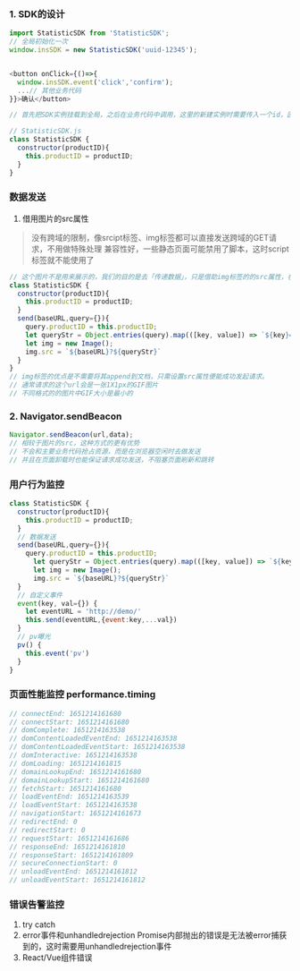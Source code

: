 ### 1. SDK的设计
```js
import StatisticSDK from 'StatisticSDK';
// 全局初始化一次
window.insSDK = new StatisticSDK('uuid-12345');


<button onClick={()=>{
  window.insSDK.event('click','confirm');
  ...// 其他业务代码
}}>确认</button>

// 首先把SDK实例挂载到全局，之后在业务代码中调用，这里的新建实例时需要传入一个id，因为这个埋点监控系统往往是给多个业务去使用的，通过id去区分不同的数据来源。

// StatisticSDK.js
class StatisticSDK {
  constructor(productID){
    this.productID = productID;
  }
}
```

### 数据发送
1. 借用图片的src属性
 > 没有跨域的限制，像srcipt标签、img标签都可以直接发送跨域的GET请求，不用做特殊处理
 > 兼容性好，一些静态页面可能禁用了脚本，这时script标签就不能使用了

```js
// 这个图片不是用来展示的，我们的目的是去「传递数据」，只是借助img标签的的src属性，在其url后面拼接上参数，服务端收到再去解析
class StatisticSDK {
  constructor(productID){
    this.productID = productID;
  }
  send(baseURL,query={}){
    query.productID = this.productID;
    let queryStr = Object.entries(query).map(([key, value]) => `${key}=${value}`).join('&')
    let img = new Image();
    img.src = `${baseURL}?${queryStr}`
  }
}
// img标签的优点是不需要将其append到文档，只需设置src属性便能成功发起请求。
// 通常请求的这个url会是一张1X1px的GIF图片
// 不同格式的的图片中GIF大小是最小的
```

### 2. Navigator.sendBeacon
```js
Navigator.sendBeacon(url,data);
// 相较于图片的src，这种方式的更有优势
// 不会和主要业务代码抢占资源，而是在浏览器空闲时去做发送
// 并且在页面卸载时也能保证请求成功发送，不阻塞页面刷新和跳转
```

### 用户行为监控
```js
class StatisticSDK {
  constructor(productID){
    this.productID = productID;
  }
  // 数据发送
  send(baseURL,query={}){
    query.productID = this.productID;
      let queryStr = Object.entries(query).map(([key, value]) => `${key}=${value}`).join('&')
      let img = new Image();
      img.src = `${baseURL}?${queryStr}`
  }
  // 自定义事件
  event(key, val={}) {
    let eventURL = 'http://demo/'
    this.send(eventURL,{event:key,...val})
  }
  // pv曝光
  pv() {
    this.event('pv')
  }
}
```

### 页面性能监控 performance.timing
```js
// connectEnd: 1651214161680
// connectStart: 1651214161680
// domComplete: 1651214163538
// domContentLoadedEventEnd: 1651214163538
// domContentLoadedEventStart: 1651214163538
// domInteractive: 1651214163538
// domLoading: 1651214161815
// domainLookupEnd: 1651214161680
// domainLookupStart: 1651214161680
// fetchStart: 1651214161680
// loadEventEnd: 1651214163539
// loadEventStart: 1651214163538
// navigationStart: 1651214161673
// redirectEnd: 0
// redirectStart: 0
// requestStart: 1651214161686
// responseEnd: 1651214161810
// responseStart: 1651214161809
// secureConnectionStart: 0
// unloadEventEnd: 1651214161812
// unloadEventStart: 1651214161812
```
<!-- 页面首次渲染时间：FP(firstPaint)=domLoading-navigationStart
DOM加载完成：DCL(DOMContentEventLoad)=domContentLoadedEventEnd-navigationStart
图片、样式等外链资源加载完成：L(Load)=loadEventEnd-navigationStart -->

### 错误告警监控
1. try catch
2. error事件和unhandledrejection 
   Promise内部抛出的错误是无法被error捕获到的，这时需要用unhandledrejection事件
3. React/Vue组件错误